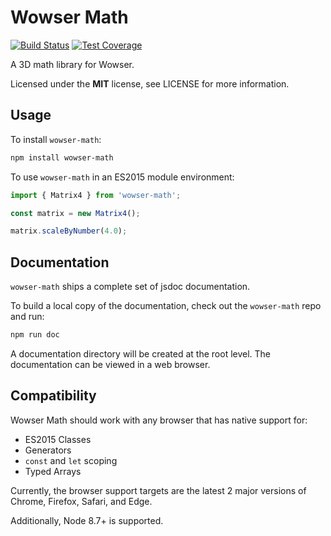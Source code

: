 # Wowser Math

[![Build Status](https://travis-ci.org/wowserhq/wowser-math.svg?branch=master)](https://travis-ci.org/wowserhq/wowser-math)
[![Test Coverage](https://api.codeclimate.com/v1/badges/7ef6d7ffe594af216f6b/test_coverage)](https://codeclimate.com/github/wowserhq/wowser-math/test_coverage)

A 3D math library for Wowser.

Licensed under the **MIT** license, see LICENSE for more information.

## Usage

To install `wowser-math`:

```sh
npm install wowser-math
```

To use `wowser-math` in an ES2015 module environment:

```js
import { Matrix4 } from 'wowser-math';

const matrix = new Matrix4();

matrix.scaleByNumber(4.0);
```

## Documentation

`wowser-math` ships a complete set of jsdoc documentation.

To build a local copy of the documentation, check out the `wowser-math` repo and run:

```sh
npm run doc
```

A documentation directory will be created at the root level. The documentation can be viewed in a
web browser.

## Compatibility

Wowser Math should work with any browser that has native support for:

* ES2015 Classes
* Generators
* `const` and `let` scoping
* Typed Arrays

Currently, the browser support targets are the latest 2 major versions of Chrome, Firefox, Safari,
and Edge.

Additionally, Node 8.7+ is supported.
